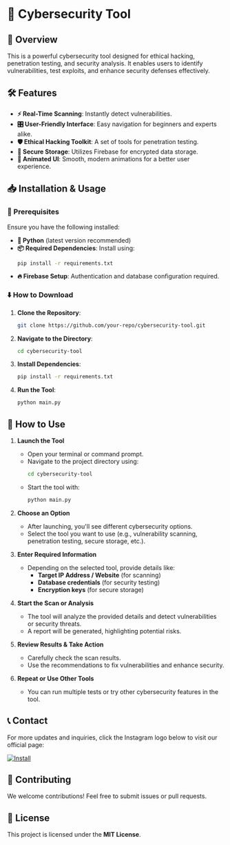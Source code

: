 # 🔐 Cybersecurity Tool

## 🚀 Overview
This is a powerful cybersecurity tool designed for ethical hacking, penetration testing, and security analysis. It enables users to identify vulnerabilities, test exploits, and enhance security defenses effectively.

## 🛠 Features
- **⚡ Real-Time Scanning**: Instantly detect vulnerabilities.
- **🎛 User-Friendly Interface**: Easy navigation for beginners and experts alike.
- **🛡 Ethical Hacking Toolkit**: A set of tools for penetration testing.
- **🔐 Secure Storage**: Utilizes Firebase for encrypted data storage.
- **🎨 Animated UI**: Smooth, modern animations for a better user experience.

## 📥 Installation & Usage

### 🔎 Prerequisites
Ensure you have the following installed:
- **🐍 Python** (latest version recommended)
- **📦 Required Dependencies**: Install using:
  ```sh
  pip install -r requirements.txt
  ```
- **🔥 Firebase Setup**: Authentication and database configuration required.

### ⬇️ How to Download
1. **Clone the Repository**:
   ```sh
   git clone https://github.com/your-repo/cybersecurity-tool.git
   ```
2. **Navigate to the Directory**:
   ```sh
   cd cybersecurity-tool
   ```
3. **Install Dependencies**:
   ```sh
   pip install -r requirements.txt
   ```
4. **Run the Tool**:
   ```sh
   python main.py
   ```

## 🎯 How to Use

1. **Launch the Tool**  
   - Open your terminal or command prompt.  
   - Navigate to the project directory using:
     ```sh
     cd cybersecurity-tool
     ```
   - Start the tool with:
     ```sh
     python main.py
     ```

2. **Choose an Option**  
   - After launching, you'll see different cybersecurity options.  
   - Select the tool you want to use (e.g., vulnerability scanning, penetration testing, secure storage, etc.).

3. **Enter Required Information**  
   - Depending on the selected tool, provide details like:  
     - **Target IP Address / Website** (for scanning)  
     - **Database credentials** (for security testing)  
     - **Encryption keys** (for secure storage)  

4. **Start the Scan or Analysis**  
   - The tool will analyze the provided details and detect vulnerabilities or security threats.  
   - A report will be generated, highlighting potential risks.  

5. **Review Results & Take Action**  
   - Carefully check the scan results.  
   - Use the recommendations to fix vulnerabilities and enhance security.  

6. **Repeat or Use Other Tools**  
   - You can run multiple tests or try other cybersecurity features in the tool.  

## 📞 Contact
For more updates and inquiries, click the Instagram logo below to visit our official page:

[![Install](https://upload.wikimedia.org/wikipedia/commons/a/a5/Instagram_icon.png)](https://www.instagram.com/iam.hemanth_/)

## 🤝 Contributing
We welcome contributions! Feel free to submit issues or pull requests.

## 📜 License
This project is licensed under the **MIT License**.

